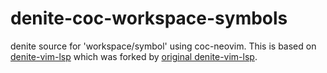 # denite-coc-workspace-symbols

denite source for 'workspace/symbol' using coc-neovim.  This is based on
[denite-vim-lsp](https://github.com/statiolake/denite-vim-lsp) which was forked
by [original denite-vim-lsp](https://github.com/lighttiger2505/denite-vim-lsp).
